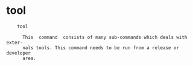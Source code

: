 # tool

```bash
    tool
```

          This  command  consists of many sub-commands which deals with exter-
          nals tools. This command needs to be run from a release or developer
          area.